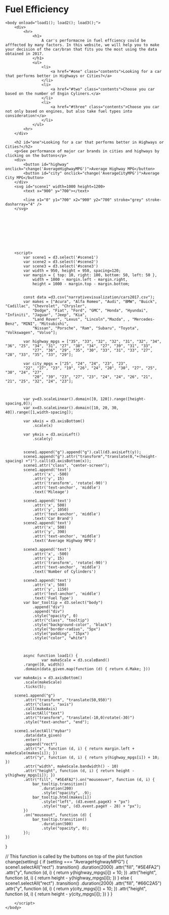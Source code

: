 # Fuel Efficiency
<html>
    <script src="https://d3js.org/d3.v5.min.js"></script>   
    <script src="https://d3js.org/d3-scale-chromatic.v1.min.js"></script>

    <body onload="load1(); load2(); load3();">
        <div>
            <hr>
                <h1>
                    A car's performacne in fuel effciency could be afffected by many factors. In this website, we will help you to make your decision of the car/bran that fits you the most using the data obtained in 2017.
                </h1>
                <ul>
                    <li>
                        <a href="#one" class="contents">Looking for a car that performs better in Highways or Cities?</a>
                    </li>
                    <li>
                        <a href="#two" class="contents">Choose you car based on the number of Engin Cyliners.</a>
                    </li>
                    <li>
                        <a href="#three" class="contents">Choose you car not only based on engines, but also take fuel types into consideration!</a>
                    </li>
                </ul>
            <hr>
        </div>

        <h2 id="one">Looking for a car that performs better in Highways or Cities?</h2>
        <p>See performance of major car brands in cities and highways by clicking on the buttons</p>
        <div>
            <button id="highway" onclick="change('AverageHighwayMPG')">Average Highway MPG</button>
            <button id="city" onclick="change('AverageCityMPG')">Average City MPG</button>
        </div>
        <svg id="scene1" width=1000 height=1200>
            <text x="900" y="700"></text>

            <line x1="0" y1="700" x2="900" y2="700" stroke="grey" stroke-dasharray="4" />
        </svg>









        <script>
            var scene1 = d3.select('#scene1')
            var scene2 = d3.select('#scene2')
            var scene3 = d3.select('#scene3')
            var width = 950, height = 950, spacing=120;
            var margin = { top: 10, right: 100, bottom: 50, left: 50 },
                width = 1000 - margin.left - margin.right,
                height = 1000 - margin.top - margin.bottom;


            const data =d3.csv("narrativevisualization/cars2017.csv");
            var makes = ["Acura", "Alfa Romeo", "Audi", "BMW", "Buick",  "Cadillac", "Chevrolet", "Chrysler",
                "Dodge", "Fiat", "Ford", "GMC", "Honda", "Hyundai", "Infiniti", "Jaguar", "Jeep", "Kia", 
                "Land Rover", "Lexus", "Lincoln","Mazda", , "Mercedes-Benz", "MINI", "Mitsubishi",
                "Nissan", "Porsche", "Ram", "Subaru", "Toyota", "Volkswagen", "Volvo"];

            var highway_mpgs = ["35", "33", "32", "32", "31", "32", "34", "36", "25", "34", "31", "27", "38", "34", "27", "39", "31", "33",
                "27", "36", "29", "35", "30", "33", "31", "33", "27", "28", "33", "35", "33", "29"];

            var city_mpgs = ["25", "24", "24", "23", "23", 
            "22", "27", "23", "19", "26", "24", "20", "30", "27", "25", "30", "24", "27", 
                "20", "39", "23", "27", "23", "24", "24", "26", "21", "21", "25", "32", "24", "23"];



            var y=d3.scaleLinear().domain([0, 120]).range([height-spacing,0]);
            var x=d3.scaleLinear().domain([10, 20, 30, 40]).range([1,width-spacing]);

            var xAxis = d3.axisBottom()
                .scale(x)

            var yAxis = d3.axisLeft()
                .scale(y)

            
            scene1.append("g").append("g").call(d3.axisLeft(y));
            scene1.append("g").attr("transform","translate(0,"+(height-spacing) +")").call(d3.axisBottom(x));
            scene1.attr("class", "center-screen");
            scene1.append('text')
                .attr('x', -500)
                .attr('y', 15)
                .attr('transform', 'rotate(-90)')
                .attr('text-anchor', 'middle')
                .text('Mileage')

            scene1.append('text')
                .attr('x', 500)
                .attr('y', 1050)
                .attr('text-anchor', 'middle')
                .text('Car Brand')
            scene2.append('text')
                .attr('x', 500)
                .attr('y', 390)
                .attr('text-anchor', 'middle')
                .text('Average Highway MPG')

            scene3.append('text')
                .attr('x', -500)
                .attr('y', 15)
                .attr('transform', 'rotate(-90)')
                .attr('text-anchor', 'middle')
                .text('Number of Cylinders')

            scene3.append('text')
                .attr('x', 500)
                .attr('y', 1150)
                .attr('text-anchor', 'middle')
                .text('Fuel Type')
            var bar_tooltip = d3.select("body")
                .append("div")
                .append("div")
                .style("opacity", 0)
                .attr("class", "tooltip")
                .style("background-color", "black")
                .style("border-radius", "5px")
                .style("padding", "15px")
                .style("color", "white")



            async function load1() {
                    var makeScale = d3.scaleBand()
            .range([0, width])
            .domain(data_given.map(function (d) { return d.Make; }))

        var makeAxis = d3.axisBottom()
            .scale(makeScale)
            .ticks(5);

        scene1.append("g")
            .attr("transform", "translate(50,950)")
            .attr("class", "axis")
            .call(makeAxis)
            .selectAll("text")
            .attr("transform", "translate(-10,0)rotate(-30)")
            .style("text-anchor", "end");

        scene1.selectAll("mybar")
            .data(data_given)
            .enter()
            .append("rect")
            .attr("x", function (d, i) { return margin.left + makeScale(makes[i]); })
            .attr("y", function (d, i) { return y(highway_mpgs[i]) + 10; })
            .attr("width", makeScale.bandwidth() - 10)
            .attr("height", function (d, i) { return height - y(highway_mpgs[i]); })
            .attr("fill", "#5E4FA2").on("mouseover", function (d, i) {
                bar_tooltip.transition()
                    .duration(200)
                    .style("opacity", .9);
                bar_tooltip.html(makes[i])
                    .style("left", (d3.event.pageX) + "px")
                    .style("top", (d3.event.pageY - 28) + "px");
            })
            .on("mouseout", function (d) {
                bar_tooltip.transition()
                    .duration(500)
                    .style("opacity", 0);
            });
    })
}

// This function is called by the buttons on top of the plot
function change(setting) {
    if (setting === "AverageHighwayMPG") {
        scene1.selectAll("rect")
            .transition()
            .duration(2000)
            .attr("fill", "#5E4FA2")
            .attr("y", function (d, i) { return y(highway_mpgs[i]) + 10; })
            .attr("height", function (d, i) { return height - y(highway_mpgs[i]); })
    } else {
        scene1.selectAll("rect")
            .transition()
            .duration(2000)
            .attr("fill", "#66C2A5")
            .attr("y", function (d, i) { return y(city_mpgs[i]) + 10; })
            .attr("height", function (d, i) { return height - y(city_mpgs[i]); })
    }
}

            
        </script>
    </body>
</html>
